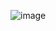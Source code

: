 ![image](https://user-images.githubusercontent.com/43849911/81503328-a83bdd00-9300-11ea-9fbe-d0425490e2db.png)
